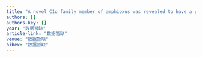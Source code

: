 ```yaml
---
title: "A novel C1q family member of amphioxus was revealed to have a partial function of vertebrate C1q molecule"
authors: []
authors-key: []
year: "数据暂缺"
article-link: "数据暂缺"
venue: "数据暂缺"
bibex: "数据暂缺"
---
```

